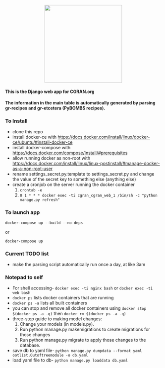<p align="center">
  <img src="https://raw.githubusercontent.com/gnuradio/cgran/master/ootlist/static/ootlist/images/cgran_logo_v2.png" width="250"/>
</p>

#### This is the Django web app for CGRAN.org

#### The information in the main table is automatically generated by parsing gr-recipes and gr-etcetera (PyBOMBS recipes).

### To Install
* clone this repo
* install docker-ce with https://docs.docker.com/install/linux/docker-ce/ubuntu/#install-docker-ce
* install docker-compose with https://docs.docker.com/compose/install/#prerequisites
* allow running docker as non-root with https://docs.docker.com/install/linux/linux-postinstall/#manage-docker-as-a-non-root-user
* rename settings_secret.py.template to settings_secret.py and change the value of the secret key to something else (anything else)
* create a cronjob on the server running the docker container
  1. `crontab -e`
  2. `0 1 * * * docker exec -ti cgran_cgran_web_1 /bin/sh -c "python manage.py refresh"`

### To launch app

`docker-compose up --build --no-deps`

or

`docker-compose up`

### Current TODO list

* make the parsing script automatically run once a day, at like 3am

### Notepad to self

* For shell accessing- `docker exec -ti nginx bash` or `docker exec -ti web bash` 
* `docker ps` lists docker containers that are running
* `docker ps -a` lists all built containers
* you can stop and remove all docker containers using `docker stop $(docker ps -a -q)` then `docker rm $(docker ps -a -q)`
* three-step guide to making model changes:
  1. Change your models (in models.py).
  2. Run python manage.py makemigrations to create migrations for those changes
  3. Run python manage.py migrate to apply those changes to the database.
* save db to yaml file- `python manage.py dumpdata --format yaml ootlist.Outoftreemodule -o db.yaml`
* load yaml file to db- `python manage.py loaddata db.yaml` 
